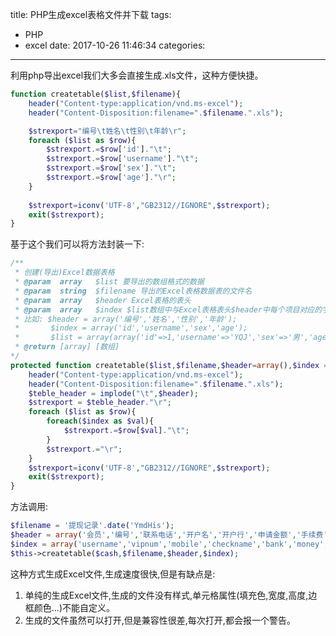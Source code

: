 title: PHP生成excel表格文件并下载
tags:
  - PHP
  - excel
date: 2017-10-26 11:46:34
categories:
---
利用php导出excel我们大多会直接生成.xls文件，这种方便快捷。

```php
function createtable($list,$filename){
    header("Content-type:application/vnd.ms-excel");
    header("Content-Disposition:filename=".$filename.".xls");

    $strexport="编号\t姓名\t性别\t年龄\r";
    foreach ($list as $row){
        $strexport.=$row['id']."\t";
        $strexport.=$row['username']."\t";
        $strexport.=$row['sex']."\t";
        $strexport.=$row['age']."\r";
    }
	
    $strexport=iconv('UTF-8',"GB2312//IGNORE",$strexport);
    exit($strexport);
}
```

基于这个我们可以将方法封装一下:

```php
/**
 * 创建(导出)Excel数据表格
 * @param  array   $list 要导出的数组格式的数据
 * @param  string  $filename 导出的Excel表格数据表的文件名
 * @param  array   $header Excel表格的表头
 * @param  array   $index $list数组中与Excel表格表头$header中每个项目对应的字段的名字(key值)
 * 比如: $header = array('编号','姓名','性别','年龄');
 *       $index = array('id','username','sex','age');
 *       $list = array(array('id'=>1,'username'=>'YQJ','sex'=>'男','age'=>24));
 * @return [array] [数组]
*/
protected function createtable($list,$filename,$header=array(),$index = array()){
	header("Content-type:application/vnd.ms-excel");
	header("Content-Disposition:filename=".$filename.".xls");
	$teble_header = implode("\t",$header);
	$strexport = $teble_header."\r";
	foreach ($list as $row){
		foreach($index as $val){
			$strexport.=$row[$val]."\t";
		}
		$strexport.="\r";
	}
	$strexport=iconv('UTF-8',"GB2312//IGNORE",$strexport);
	exit($strexport);
}
```

方法调用:

```php
$filename = '提现记录'.date('YmdHis');  
$header = array('会员','编号','联系电话','开户名','开户行','申请金额','手续费','实际金额','申请时间');  
$index = array('username','vipnum','mobile','checkname','bank','money','handling_charge','real_money','applytime');  
$this->createtable($cash,$filename,$header,$index);  
```

这种方式生成Excel文件,生成速度很快,但是有缺点是:

1. 单纯的生成Excel文件,生成的文件没有样式,单元格属性(填充色,宽度,高度,边框颜色...)不能自定义。
2. 生成的文件虽然可以打开,但是兼容性很差,每次打开,都会报一个警告。
	
	
	
	